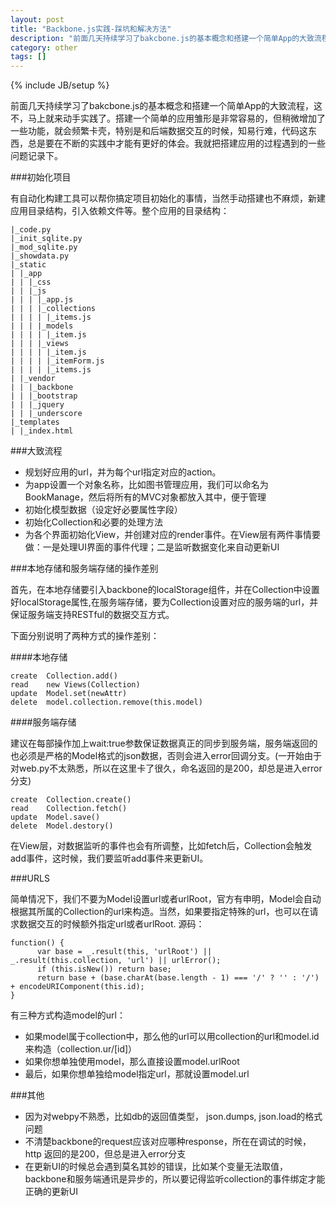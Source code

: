 ```yaml
---
layout: post
title: "Backbone.js实践-踩坑和解决方法"
description: "前面几天持续学习了bakcbone.js的基本概念和搭建一个简单App的大致流程，这不，马上就来动手实践了。搭建一个简单的应用雏形是非常容易的，但稍微增加了一些功能，就会频繁卡壳，特别是和后端数据交互的时候，知易行难，代码这东西，总是要在不断的实践中才能有更好的体会。我就把搭建应用的过程遇到的一些问题记录下。"
category: other
tags: []
---
```

{% include JB/setup %}

前面几天持续学习了bakcbone.js的基本概念和搭建一个简单App的大致流程，这不，马上就来动手实践了。搭建一个简单的应用雏形是非常容易的，但稍微增加了一些功能，就会频繁卡壳，特别是和后端数据交互的时候，知易行难，代码这东西，总是要在不断的实践中才能有更好的体会。我就把搭建应用的过程遇到的一些问题记录下。

###初始化项目

有自动化构建工具可以帮你搞定项目初始化的事情，当然手动搭建也不麻烦，新建应用目录结构，引入依赖文件等。整个应用的目录结构：

    |_code.py
    |_init_sqlite.py
    |_mod_sqlite.py
    |_showdata.py
    |_static
    | |_app
    | | |_css
    | | |_js
    | | | |_app.js
    | | | |_collections
    | | | | |_items.js
    | | | |_models
    | | | | |_item.js
    | | | |_views
    | | | | |_item.js
    | | | | |_itemForm.js
    | | | | |_items.js
    | |_vendor
    | | |_backbone
    | | |_bootstrap
    | | |_jquery
    | | |_underscore
    |_templates
    | |_index.html

###大致流程

- 规划好应用的url，并为每个url指定对应的action。
- 为app设置一个对象名称，比如图书管理应用，我们可以命名为BookManage，然后将所有的MVC对象都放入其中，便于管理
- 初始化模型数据（设定好必要属性字段）
- 初始化Collection和必要的处理方法
- 为各个界面初始化View，并创建对应的render事件。在View层有两件事情要做：一是处理UI界面的事件代理；二是监听数据变化来自动更新UI

###本地存储和服务端存储的操作差别

首先，在本地存储要引入backbone的localStorage组件，并在Collection中设置好localStorage属性,在服务端存储，要为Collection设置对应的服务端的url，并保证服务端支持RESTful的数据交互方式。

下面分别说明了两种方式的操作差别：

####本地存储

    create  Collection.add()
    read    new Views(Collection)
    update  Model.set(newAttr)
    delete  model.collection.remove(this.model)

####服务端存储

建议在每部操作加上wait:true参数保证数据真正的同步到服务端，服务端返回的也必须是严格的Model格式的json数据，否则会进入error回调分支。(一开始由于对web.py不太熟悉，所以在这里卡了很久，命名返回的是200，却总是进入error分支)

    create  Collection.create()
    read    Collection.fetch()
    update  Model.save()
    delete  Model.destory()

在View层，对数据监听的事件也会有所调整，比如fetch后，Collection会触发add事件，这时候，我们要监听add事件来更新UI。

###URLS

简单情况下，我们不要为Model设置url或者urlRoot，官方有申明，Model会自动根据其所属的Collection的url来构造。当然，如果要指定特殊的url，也可以在请求数据交互的时候额外指定url或者urlRoot. 源码：

    function() {
          var base = _.result(this, 'urlRoot') || _.result(this.collection, 'url') || urlError();
          if (this.isNew()) return base;
          return base + (base.charAt(base.length - 1) === '/' ? '' : '/') + encodeURIComponent(this.id);
    }

有三种方式构造model的url：

- 如果model属于collection中，那么他的url可以用collection的url和model.id来构造（collection.ur/[id]）
- 如果你想单独使用model，那么直接设置model.urlRoot 
- 最后，如果你想单独给model指定url，那就设置model.url


###其他

- 因为对webpy不熟悉，比如db的返回值类型，  json.dumps, json.load的格式问题
- 不清楚backbone的request应该对应哪种response，所在在调试的时候，http 返回的是200，但总是进入error分支
- 在更新UI的时候总会遇到莫名其妙的错误，比如某个变量无法取值，backbone和服务端通讯是异步的，所以要记得监听collection的事件绑定才能正确的更新UI

